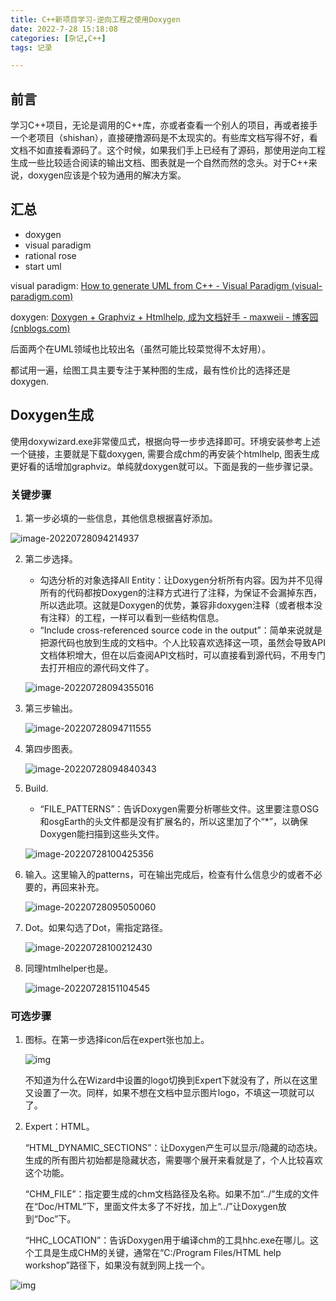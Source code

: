 ```yaml
---
title: C++新项目学习-逆向工程之使用Doxygen
date: 2022-7-28 15:18:08
categories: [杂记,C++]
tags: 记录

---
```


## 前言

学习C++项目，无论是调用的C++库，亦或者查看一个别人的项目，再或者接手一个老项目（shishan），直接硬撸源码是不太现实的。有些库文档写得不好，看文档不如直接看源码了。这个时候，如果我们手上已经有了源码，那使用逆向工程生成一些比较适合阅读的输出文档、图表就是一个自然而然的念头。对于C++来说，doxygen应该是个较为通用的解决方案。

## 汇总

- doxygen
- visual paradigm
- rational rose
- start uml

visual paradigm: [How to generate UML from C++ - Visual Paradigm (visual-paradigm.com)](https://circle.visual-paradigm.com/docs/code-engineering/instant-reverse/how-to-generate-uml-from-cpp/)

doxygen: [Doxygen + Graphviz + Htmlhelp, 成为文档好手 - maxweii - 博客园 (cnblogs.com)](https://www.cnblogs.com/weiqubo/archive/2011/08/30/2159643.html)

后面两个在UML领域也比较出名（虽然可能比较菜觉得不太好用）。

都试用一遍，绘图工具主要专注于某种图的生成，最有性价比的选择还是doxygen.

## Doxygen生成

使用doxywizard.exe非常傻瓜式，根据向导一步步选择即可。环境安装参考上述一个链接，主要就是下载doxygen, 需要合成chm的再安装个htmlhelp, 图表生成更好看的话增加graphviz。单纯就doxygen就可以。下面是我的一些步骤记录。

### 关键步骤

1. 第一步必填的一些信息，其他信息根据喜好添加。

![image-20220728094214937](https://raw.githubusercontent.com/Olimiya/PicBed/main/image-20220728094214937.png)

2. 第二步选择。

   - 勾选分析的对象选择All Entity：让Doxygen分析所有内容。因为并不见得所有的代码都按Doxygen的注释方式进行了注释，为保证不会漏掉东西，所以选此项。这就是Doxygen的优势，兼容非doxygen注释（或者根本没有注释）的工程，一样可以看到一些结构信息。
   - “Include cross-referenced source code in the output”：简单来说就是把源代码也放到生成的文档中。个人比较喜欢选择这一项，虽然会导致API文档体积增大，但在以后查阅API文档时，可以直接看到源代码，不用专门去打开相应的源代码文件了。

   ![image-20220728094355016](https://raw.githubusercontent.com/Olimiya/PicBed/main/image-20220728094355016.png)

3. 第三步输出。

   ![image-20220728094711555](https://raw.githubusercontent.com/Olimiya/PicBed/main/image-20220728094711555.png)

4. 第四步图表。

   ![image-20220728094840343](https://raw.githubusercontent.com/Olimiya/PicBed/main/image-20220728094840343.png)

5. Build.

   - “FILE_PATTERNS”：告诉Doxygen需要分析哪些文件。这里要注意OSG和osgEarth的头文件都是没有扩展名的，所以这里加了个“*”，以确保Doxygen能扫描到这些头文件。

   ![image-20220728100425356](https://raw.githubusercontent.com/Olimiya/PicBed/main/image-20220728100425356.png)

6. 输入。这里输入的patterns，可在输出完成后，检查有什么信息少的或者不必要的，再回来补充。

   ![image-20220728095050060](https://raw.githubusercontent.com/Olimiya/PicBed/main/image-20220728095050060.png)

6. Dot。如果勾选了Dot，需指定路径。

   ![image-20220728100212430](https://raw.githubusercontent.com/Olimiya/PicBed/main/image-20220728100212430.png)

8. 同理htmlhelper也是。

   ![image-20220728151104545](https://raw.githubusercontent.com/Olimiya/PicBed/main/image-20220728151104545.png)

### 可选步骤

1. 图标。在第一步选择icon后在expert张也加上。

   ![img](https://raw.githubusercontent.com/Olimiya/PicBed/main/clip_image002-16589732820631.jpg)

   不知道为什么在Wizard中设置的logo切换到Expert下就没有了，所以在这里又设置了一次。同样，如果不想在文档中显示图片logo，不填这一项就可以了。

2. Expert：HTML。

   “HTML_DYNAMIC_SECTIONS”：让Doxygen产生可以显示/隐藏的动态块。生成的所有图片初始都是隐藏状态，需要哪个展开来看就是了，个人比较喜欢这个功能。

   “CHM_FILE”：指定要生成的chm文档路径及名称。如果不加“../”生成的文件在“Doc/HTML”下，里面文件太多了不好找，加上“../”让Doxygen放到“Doc”下。

   “HHC_LOCATION”：告诉Doxygen用于编译chm的工具hhc.exe在哪儿。这个工具是生成CHM的关键，通常在“C:/Program Files/HTML help workshop”路径下，如果没有就到网上找一个。

![img](https://raw.githubusercontent.com/Olimiya/PicBed/main/clip_image002-16589734221812.jpg)



